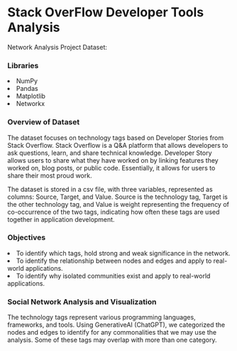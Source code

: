 # Stack OverFlow Developer Tools Analysis
Network Analysis Project
Dataset: 

<!DOCTYPE html>
<html lang="en">
  
  <head>

    
  </head>
  
  <body>

  <h3>Libraries</h3>
  <li>NumPy</li>
  <li>Pandas</li>
  <li>Matplotlib</li>
  <li>Networkx</li>

  <h3>Overview of Dataset</h3>
  <p>The dataset focuses on technology tags based on Developer Stories from Stack Overflow. Stack Overflow is a Q&A platform that allows developers to ask questions, learn, and share technical knowledge. Developer Story allows users to share what they have worked on by linking features they worked on, blog posts, or public code. Essentially, it allows for users to share their most proud work. 

The dataset is stored in a csv file, with three variables, represented as columns: Source, Target, and Value. Source is the technology tag, Target is the other technology tag, and Value is weight representing the frequency of co-occurrence of the two tags, indicating how often these tags are used together in application development.</p>
  
  <h3>Objectives</h3>
  <li>To identify which tags, hold strong and weak significance in the network.
  <li>To identify the relationship between nodes and edges and apply to real-world applications.
  <li>To identify why isolated communities exist and apply to real-world applications.

  
  <h3>Social Network Analysis and Visualization</h3>
  <p>The technology tags represent various programming languages, frameworks, and tools. Using GenerativeAI (ChatGPT), we categorized the nodes and edges to identify for any commonalities that we may use the analysis. Some of these tags may overlap with more than one category.

  </body>
</html>
